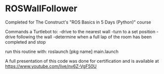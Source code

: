# ROSWallFollower
Completed for The Construct's "ROS Basics in 5 Days (Python)" course

Commands a Turtlebot to:
-drive to the nearest wall
-turn to a set position
-drive following the wall
-determine when a full lap of the room has been completed and stop

run this routine with:
roslaunch [pkg name] main.launch

A full presentation of this code was done for certification and is available at https://www.youtube.com/live/nv6Z-VgF50U
